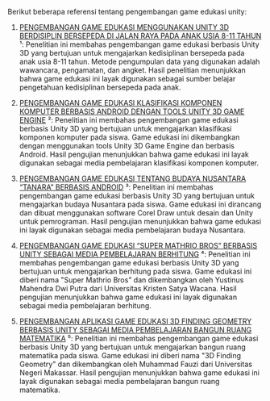 Berikut beberapa referensi tentang pengembangan game edukasi unity:

1. [PENGEMBANGAN GAME EDUKASI MENGGUNAKAN UNITY 3D BERDISIPLIN BERSEPEDA DI JALAN RAYA PADA ANAK USIA 8-11 TAHUN](https://core.ac.uk/download/pdf/78033201.pdf) ¹: Penelitian ini membahas pengembangan game edukasi berbasis Unity 3D yang bertujuan untuk mengajarkan kedisiplinan bersepeda pada anak usia 8-11 tahun. Metode pengumpulan data yang digunakan adalah wawancara, pengamatan, dan angket. Hasil penelitian menunjukkan bahwa game edukasi ini layak digunakan sebagai sumber belajar pengetahuan kedisiplinan bersepeda pada anak.

2. [PENGEMBANGAN GAME EDUKASI KLASIFIKASI KOMPONEN KOMPUTER BERBASIS ANDROID DENGAN TOOLS UNITY 3D GAME ENGINE](http://repository.unpkediri.ac.id/1584/) ²: Penelitian ini membahas pengembangan game edukasi berbasis Unity 3D yang bertujuan untuk mengajarkan klasifikasi komponen komputer pada siswa. Game edukasi ini dikembangkan dengan menggunakan tools Unity 3D Game Engine dan berbasis Android. Hasil pengujian menunjukkan bahwa game edukasi ini layak digunakan sebagai media pembelajaran klasifikasi komponen komputer.

3. [PENGEMBANGAN GAME EDUKASI TENTANG BUDAYA NUSANTARA “TANARA” BERBASIS ANDROID](https://jurnal.umk.ac.id/index.php/sitech/article/view/3907) ³: Penelitian ini membahas pengembangan game edukasi berbasis Unity 3D yang bertujuan untuk mengajarkan budaya Nusantara pada siswa. Game edukasi ini dirancang dan dibuat menggunakan software Corel Draw untuk desain dan Unity untuk pemrograman. Hasil pengujian menunjukkan bahwa game edukasi ini layak digunakan sebagai media pembelajaran budaya Nusantara.

4. [PENGEMBANGAN GAME EDUKASI “SUPER MATHRIO BROS” BERBASIS UNITY SEBAGAI MEDIA PEMBELAJARAN BERHITUNG](https://ojs.cbn.ac.id/index.php/jukanti/article/view/760) ⁴: Penelitian ini membahas pengembangan game edukasi berbasis Unity 3D yang bertujuan untuk mengajarkan berhitung pada siswa. Game edukasi ini diberi nama "Super Mathrio Bros" dan dikembangkan oleh Yustinus Mahendra Dwi Putra dari Universitas Kristen Satya Wacana. Hasil pengujian menunjukkan bahwa game edukasi ini layak digunakan sebagai media pembelajaran berhitung.

5. [PENGEMBANGAN APLIKASI GAME EDUKASI 3D FINDING GEOMETRY BERBASIS UNITY SEBAGAI MEDIA PEMBELAJARAN BANGUN RUANG MATEMATIKA](https://ojs.unm.ac.id/mediaTIK/article/download/21367/11129) ⁵: Penelitian ini membahas pengembangan game edukasi berbasis Unity 3D yang bertujuan untuk mengajarkan bangun ruang matematika pada siswa. Game edukasi ini diberi nama "3D Finding Geometry" dan dikembangkan oleh Muhammad Fauzi dari Universitas Negeri Makassar. Hasil pengujian menunjukkan bahwa game edukasi ini layak digunakan sebagai media pembelajaran bangun ruang matematika.
